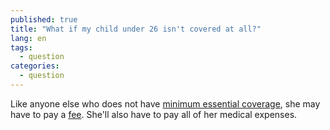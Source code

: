 ```yaml
---
published: true
title: "What if my child under 26 isn't covered at all?"
lang: en
tags: 
  - question
categories: 
  - question
---
```


Like anyone else who does not have [minimum essential coverage](/glossary/minimum-essential-coverage "glossary"), she may have to pay a [fee](/glossary/fee "glossary"). She'll also have to pay all of her medical expenses.
